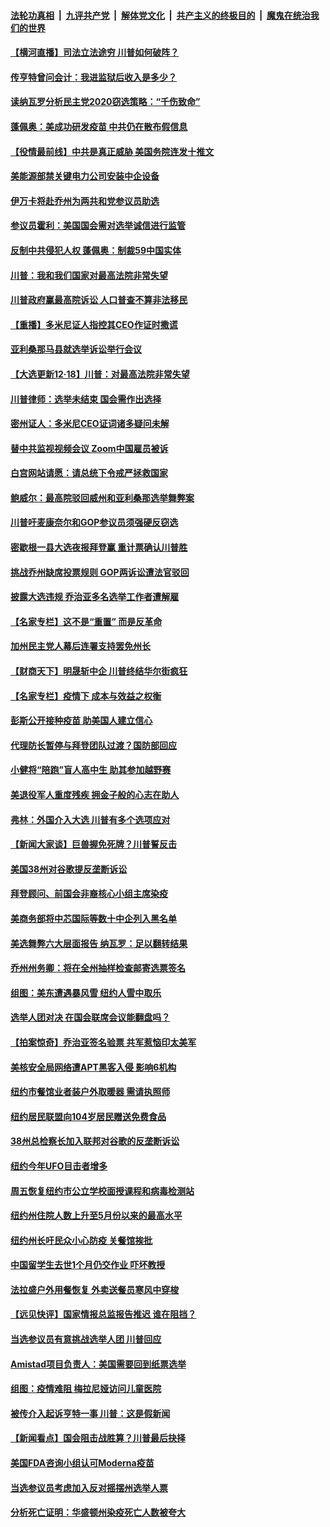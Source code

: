 

####  [法轮功真相](../../../../basic/blob/master/README.md?t=12190931) &nbsp;|&nbsp; [九评共产党](../../../../9ping.md/blob/master/README.md?t=12190931) &nbsp;|&nbsp; [解体党文化](../../../../jtdwh.md/blob/master/README.md?t=12190931)  &nbsp;|&nbsp; [共产主义的终极目的](../../../../gczydzjmd.md/blob/master/README.md?t=12190931) &nbsp;|&nbsp; [魔鬼在统治我们的世界](../../../../mgztzwmdsj.md/blob/master/README.md?t=12190931) 

#### [【横河直播】司法立法途穷 川普如何破阵？](../pages/nsc412/n12631228.md?t=12190931) 

#### [传亨特曾问会计：我进监狱后收入是多少？](../pages/nsc412/n12631149.md?t=12190931) 

#### [读纳瓦罗分析民主党2020窃选策略：“千伤致命”](../pages/nsc412/n12630942.md?t=12190931) 

#### [蓬佩奥：美成功研发疫苗 中共仍在散布假信息](../pages/nsc412/n12631165.md?t=12190931) 

#### [【役情最前线】中共是真正威胁 美国务院连发十推文](../pages/nsc412/n12630669.md?t=12190931) 

#### [美能源部禁关键电力公司安装中企设备](../pages/nsc412/n12631090.md?t=12190931) 

#### [伊万卡将赴乔州为两共和党参议员助选](../pages/nsc412/n12631046.md?t=12190931) 

#### [参议员霍利：美国国会需对选举诚信进行监管](../pages/nsc412/n12630967.md?t=12190931) 

#### [反制中共侵犯人权 蓬佩奥：制裁59中国实体](../pages/nsc412/n12630991.md?t=12190931) 

#### [川普：我和我们国家对最高法院非常失望](../pages/nsc412/n12630970.md?t=12190931) 

#### [川普政府赢最高院诉讼 人口普查不算非法移民](../pages/nsc412/n12630614.md?t=12190931) 

#### [【重播】多米尼证人指控其CEO作证时撒谎](../pages/nsc412/n12630544.md?t=12190931) 

#### [亚利桑那马县就选举诉讼举行会议](../pages/nsc412/n12629475.md?t=12190931) 

#### [【大选更新12·18】川普：对最高法院非常失望](../pages/nsc412/n12629751.md?t=12190931) 

#### [川普律师：选举未结束 国会需作出选择](../pages/nsc412/n12630801.md?t=12190931) 

#### [密州证人：多米尼CEO证词诸多疑问未解](../pages/nsc412/n12630802.md?t=12190931) 

#### [替中共监视视频会议 Zoom中国雇员被诉](../pages/nsc412/n12630739.md?t=12190931) 

#### [白宫网站请愿：请总统下令戒严拯救国家](../pages/nsc412/n12629232.md?t=12190931) 

#### [鲍威尔：最高院驳回威州和亚利桑那选举舞弊案](../pages/nsc412/n12630772.md?t=12190931) 

#### [川普吁麦康奈尔和GOP参议员须强硬反窃选](../pages/nsc412/n12630731.md?t=12190931) 

#### [密歇根一县大选夜报拜登赢 重计票确认川普胜](../pages/nsc412/n12630646.md?t=12190931) 

#### [挑战乔州缺席投票规则 GOP两诉讼遭法官驳回](../pages/nsc412/n12630652.md?t=12190931) 

#### [披露大选违规 乔治亚多名选举工作者遭解雇](../pages/nsc412/n12630593.md?t=12190931) 

#### [【名家专栏】这不是“重置” 而是反革命](../pages/nsc412/n12630238.md?t=12190931) 

#### [加州民主党人幕后连署支持罢免州长](../pages/nsc412/n12630385.md?t=12190931) 

#### [【财商天下】明晟斩中企 川普终结华尔街疯狂](../pages/nsc412/n12630577.md?t=12190931) 

#### [【名家专栏】疫情下 成本与效益之权衡](../pages/nsc412/n12630219.md?t=12190931) 

#### [彭斯公开接种疫苗 助美国人建立信心](../pages/nsc412/n12630464.md?t=12190931) 

#### [代理防长暂停与拜登团队过渡？国防部回应](../pages/nsc412/n12630478.md?t=12190931) 

#### [小健将“陪跑”盲人高中生 助其参加越野赛](../pages/nsc412/n12630210.md?t=12190931) 

#### [美退役军人重度残疾 拥金子般的心志在助人](../pages/nsc412/n12630243.md?t=12190931) 

#### [弗林：外国介入大选 川普有多个选项应对](../pages/nsc412/n12630211.md?t=12190931) 

#### [【新闻大家谈】巨兽握免死牌？川普誓反击](../pages/nsc412/n12630320.md?t=12190931) 

#### [美国38州对谷歌提反垄断诉讼](../pages/nsc412/n12630086.md?t=12190931) 

#### [拜登顾问、前国会非裔核心小组主席染疫](../pages/nsc412/n12630198.md?t=12190931) 

#### [美商务部将中芯国际等数十中企列入黑名单](../pages/nsc412/n12630222.md?t=12190931) 

#### [美选舞弊六大层面报告 纳瓦罗：足以翻转结果](../pages/nsc412/n12630264.md?t=12190931) 

#### [乔州州务卿：将在全州抽样检查邮寄选票签名](../pages/nsc412/n12629915.md?t=12190931) 

#### [组图：美东遭遇暴风雪 纽约人雪中取乐](../pages/nsc412/n12629777.md?t=12190931) 

#### [选举人团对决 在国会联席会议能翻盘吗？](../pages/nsc412/n12629629.md?t=12190931) 

#### [【拍案惊奇】乔治亚签名验票 共军惹恼印太美军](../pages/nsc412/n12629043.md?t=12190931) 

#### [美核安全局网络遭APT黑客入侵 影响6机构](../pages/nsc412/n12628408.md?t=12190931) 

#### [纽约市餐馆业者装户外取暖器 需请执照师](../pages/nsc412/n12629145.md?t=12190931) 

#### [纽约居民联盟向104岁居民赠送免费食品](../pages/nsc412/n12629220.md?t=12190931) 

#### [38州总检察长加入联邦对谷歌的反垄断诉讼](../pages/nsc412/n12629157.md?t=12190931) 

#### [纽约今年UFO目击者增多](../pages/nsc412/n12629226.md?t=12190931) 

#### [周五恢复纽约市公立学校面授课程和病毒检测站](../pages/nsc412/n12629154.md?t=12190931) 

#### [纽约州住院人数上升至5月份以来的最高水平](../pages/nsc412/n12629152.md?t=12190931) 

#### [纽约州长吁民众小心防疫 关餐馆挨批](../pages/nsc412/n12629228.md?t=12190931) 

#### [中国留学生去世1个月仍交作业 吓坏教授](../pages/nsc412/n12629150.md?t=12190931) 

#### [法拉盛户外用餐恢复 外卖送餐员寒风中穿梭](../pages/nsc412/n12629132.md?t=12190931) 

#### [【远见快评】国家情报总监报告推迟 谁在阻挡？](../pages/nsc412/n12628980.md?t=12190931) 

#### [当选参议员有意挑战选举人团 川普回应](../pages/nsc412/n12629029.md?t=12190931) 

#### [Amistad项目负责人：美国需要回到纸票选举](../pages/nsc412/n12629099.md?t=12190931) 

#### [组图：疫情难阻 梅拉尼娅访问儿童医院](../pages/nsc412/n12627629.md?t=12190931) 

#### [被传介入起诉亨特一事 川普：这是假新闻](../pages/nsc412/n12628908.md?t=12190931) 

#### [【新闻看点】国会阻击战胜算？川普最后抉择](../pages/nsc412/n12628549.md?t=12190931) 

#### [美国FDA咨询小组认可Moderna疫苗](../pages/nsc412/n12628808.md?t=12190931) 

#### [当选参议员考虑加入反对摇摆州选举人票](../pages/nsc412/n12628749.md?t=12190931) 

#### [分析死亡证明：华盛顿州染疫死亡人数被夸大](../pages/nsc412/n12628797.md?t=12190931) 

